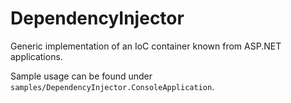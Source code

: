 # DependencyInjector
Generic implementation of an IoC container known from ASP.NET applications.

Sample usage can be found under `samples/DependencyInjector.ConsoleApplication`.

